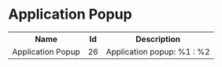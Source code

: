 # Application Popup

<table>
<colgroup><col/><col/><col/></colgroup>
<tr><th>Name</th><th>Id</th><th>Description</th></tr>
<tr><td>Application Popup</td><td>26</td><td>Application popup: %1 : %2</td></tr>
</table>
